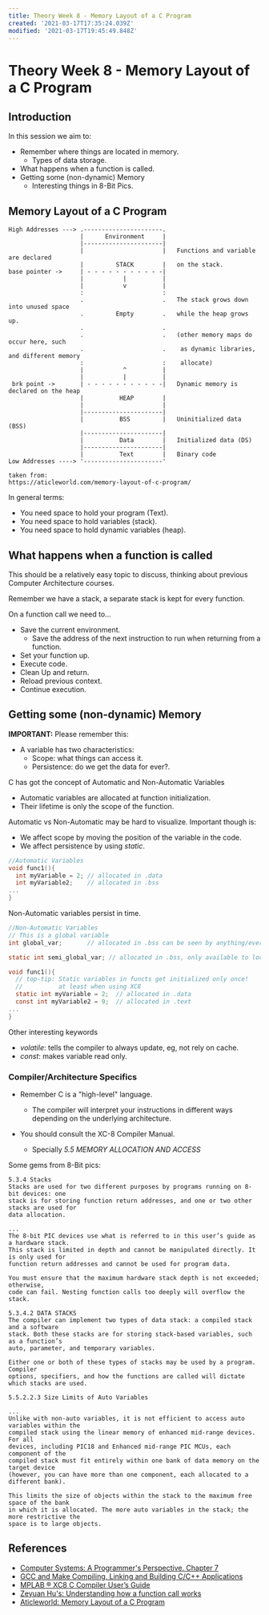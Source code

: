 ```yaml
---
title: Theory Week 8 - Memory Layout of a C Program
created: '2021-03-17T17:35:24.039Z'
modified: '2021-03-17T19:45:49.848Z'
---
```


# Theory Week 8 - Memory Layout of a C Program

## Introduction
In this session we aim to:
* Remember where things are located in memory.
   * Types of data storage.
* What happens when a function is called.
* Getting some (non-dynamic) Memory
  * Interesting things in 8-Bit Pics.


## Memory Layout of a C Program

```
High Addresses ---> .----------------------.
                    |      Environment     |
                    |----------------------|
                    |                      |   Functions and variable are declared
                    |         STACK        |   on the stack.
base pointer ->     | - - - - - - - - - - -|
                    |           |          |
                    |           v          |
                    :                      :
                    .                      .   The stack grows down into unused space
                    .         Empty        .   while the heap grows up. 
                    .                      .
                    .                      .   (other memory maps do occur here, such 
                    .                      .    as dynamic libraries, and different memory
                    :                      :    allocate)
                    |           ^          |
                    |           |          |
 brk point ->       | - - - - - - - - - - -|   Dynamic memory is declared on the heap
                    |          HEAP        |
                    |                      |
                    |----------------------|
                    |          BSS         |   Uninitialized data (BSS)
                    |----------------------|   
                    |          Data        |   Initialized data (DS)
                    |----------------------|
                    |          Text        |   Binary code
Low Addresses ----> '----------------------'

taken from:
https://aticleworld.com/memory-layout-of-c-program/
```

In general terms:
* You need space to hold your program (Text).
* You need space to hold variables (stack).
* You need space to hold dynamic variables (heap).

## What happens when a function is called

This should be a relatively easy topic to discuss, thinking about previous Computer Architecture courses.

Remember we have a stack, a separate stack is kept for every function.

On a function call we need to...
* Save the current environment.
  * Save the address of the next instruction to run when returning from a function.
* Set your function up.
* Execute code.
* Clean Up and return.
* Reload previous context.
* Continue execution.

## Getting some (non-dynamic) Memory

**IMPORTANT:** Please remember this:
* A variable has two characteristics:
  * Scope: what things can access it.
  * Persistence: do we get the data for ever?.

C has got the concept of Automatic and Non-Automatic Variables
* Automatic variables are allocated at function initialization.
* Their lifetime is only the scope of the function.

Automatic vs Non-Automatic may be hard to visualize. Important though is:
* We affect scope by moving the position of the variable in the code.
* We affect persistence by using *static*.

```C
//Automatic Variables
void func1(){
  int myVariable = 2; // allocated in .data
  int myVariable2;    // allocated in .bss
...
}
```

Non-Automatic variables persist in time.
```C
//Non-Automatic Variables
// This is a global variable
int global_var;       // allocated in .bss can be seen by anything/everything.
```

```C
static int semi_global_var; // allocated in .bss, only available to local functions.

void func1(){
  // top-tip: Static variables in functs get initialized only once!
  //          at least when using XC8
  static int myVariable = 2;  // allocated in .data
  const int myVariable2 = 9;  // allocated in .text
...
}
```

Other interesting keywords
* *volatile*: tells the compiler to always update, eg, not rely on cache.
* *const*: makes variable read only.


### Compiler/Architecture Specifics

* Remember C is a "high-level" language. 
  * The compiler will interpret your instructions in different ways depending on the underlying architecture.

* You should consult the XC-8 Compiler Manual.
  * Specially *5.5 MEMORY ALLOCATION AND ACCESS*

Some gems from 8-Bit pics:

```
5.3.4 Stacks
Stacks are used for two different purposes by programs running on 8-bit devices: one
stack is for storing function return addresses, and one or two other stacks are used for
data allocation.

...
The 8-bit PIC devices use what is referred to in this user’s guide as a hardware stack.
This stack is limited in depth and cannot be manipulated directly. It is only used for
function return addresses and cannot be used for program data.

You must ensure that the maximum hardware stack depth is not exceeded; otherwise,
code can fail. Nesting function calls too deeply will overflow the stack.
```

```
5.3.4.2 DATA STACKS
The compiler can implement two types of data stack: a compiled stack and a software
stack. Both these stacks are for storing stack-based variables, such as a function’s
auto, parameter, and temporary variables.

Either one or both of these types of stacks may be used by a program. Compiler
options, specifiers, and how the functions are called will dictate which stacks are used.
```

```
5.5.2.2.3 Size Limits of Auto Variables

...
Unlike with non-auto variables, it is not efficient to access auto variables within the
compiled stack using the linear memory of enhanced mid-range devices. For all
devices, including PIC18 and Enhanced mid-range PIC MCUs, each component of the
compiled stack must fit entirely within one bank of data memory on the target device
(however, you can have more than one component, each allocated to a different bank).

This limits the size of objects within the stack to the maximum free space of the bank
in which it is allocated. The more auto variables in the stack; the more restrictive the
space is to large objects.
```

## References
* [Computer Systems: A Programmer's Perspective. Chapter 7](http://csapp.cs.cmu.edu/2e/ch7-preview.pdf)
* [GCC and Make Compiling, Linking and Building C/C++ Applications](https://www3.ntu.edu.sg/home/ehchua/programming/cpp/gcc_make.html)
* [MPLAB ® XC8 C Compiler User’s Guide](http://ww1.microchip.com/downloads/en/DeviceDoc/50002053G.pdf)
* [Zeyuan Hu's: Understanding how a function call works](https://zhu45.org/posts/2017/Jul/30/understanding-how-function-call-works/)
* [Aticleworld: Memory Layout of a C Program](https://aticleworld.com/memory-layout-of-c-program/)


